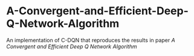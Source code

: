 # A-Convergent-and-Efficient-Deep-Q-Network-Algorithm
An implementation of C-DQN that reproduces the results in paper _A Convergent and Efficient Deep Q Network Algorithm_
